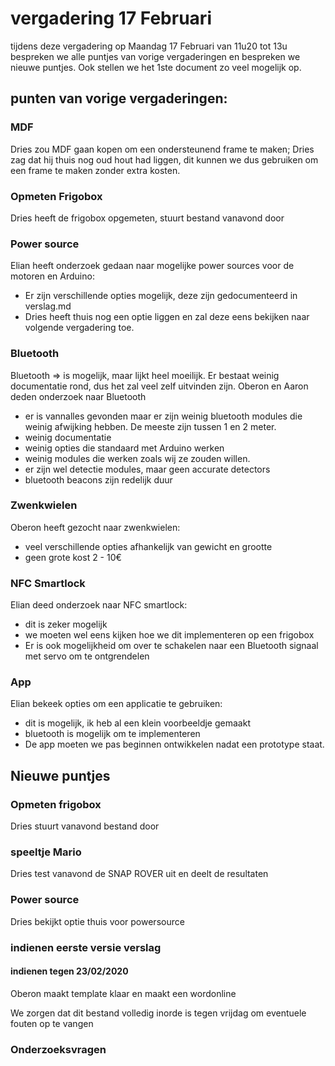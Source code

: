 # vergadering 17 Februari

tijdens deze vergadering op Maandag 17 Februari van 11u20 tot 13u bespreken we alle puntjes van vorige vergaderingen en bespreken we nieuwe puntjes.
Ook stellen we het 1ste document zo veel mogelijk op.

## punten van vorige vergaderingen:

### MDF

Dries zou MDF gaan kopen om een ondersteunend frame te maken; Dries zag dat hij thuis nog oud hout had liggen, dit kunnen we dus gebruiken om een frame te maken zonder extra kosten.

### Opmeten Frigobox

Dries heeft de frigobox opgemeten, stuurt bestand vanavond door

### Power source

Elian heeft onderzoek gedaan naar mogelijke power sources voor de motoren en Arduino:
 - Er zijn verschillende opties mogelijk, deze zijn gedocumenteerd in verslag.md
 - Dries heeft thuis nog een optie liggen en zal deze eens bekijken naar volgende vergadering toe.

### Bluetooth

Bluetooth => is mogelijk, maar lijkt heel moeilijk. Er bestaat weinig documentatie rond, dus het zal veel zelf uitvinden zijn.
Oberon en Aaron deden onderzoek naar Bluetooth
 - er is vannalles gevonden maar er zijn weinig bluetooth modules die weinig afwijking hebben. De meeste zijn tussen 1 en 2 meter.
 - weinig documentatie
 - weinig opties die standaard met Arduino werken
 - weinig modules die werken zoals wij ze zouden willen.
  - er zijn wel detectie modules, maar geen accurate detectors
 - bluetooth beacons zijn redelijk duur
 
### Zwenkwielen

Oberon heeft gezocht naar zwenkwielen:
 - veel verschillende opties afhankelijk van gewicht en grootte
 - geen grote kost 2 - 10€
 
### NFC Smartlock

Elian deed onderzoek naar NFC smartlock:
 - dit is zeker mogelijk
 - we moeten wel eens kijken hoe we dit implementeren op een frigobox
 - Er is ook mogelijkheid om over te schakelen naar een Bluetooth signaal met servo om te ontgrendelen

### App

Elian bekeek opties om een applicatie te gebruiken:
- dit is mogelijk, ik heb al een klein voorbeeldje gemaakt
- bluetooth is mogelijk om te implementeren
- De app moeten we pas beginnen ontwikkelen nadat een prototype staat.

## Nieuwe puntjes

### Opmeten frigobox

Dries stuurt vanavond bestand door

### speeltje Mario

Dries test vanavond de SNAP ROVER uit en deelt de resultaten

### Power source

Dries bekijkt optie thuis voor powersource

### indienen eerste versie verslag

#### indienen tegen 23/02/2020

Oberon maakt template klaar en maakt een wordonline

We zorgen dat dit bestand volledig inorde is tegen vrijdag om eventuele fouten op te vangen

### Onderzoeksvragen
